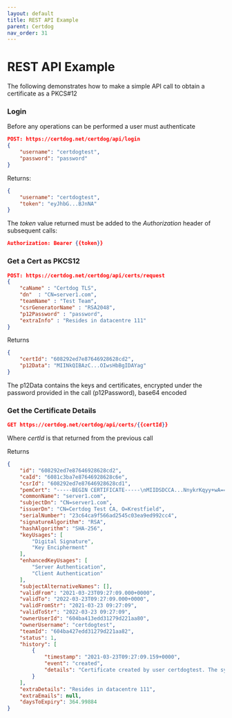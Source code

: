 ```yaml
---
layout: default
title: REST API Example
parent: Certdog
nav_order: 31
---
```




# REST API Example

The following demonstrates how to make a simple API call to obtain a certificate as a PKCS#12

### Login

Before any operations can be performed a user must authenticate

```json
POST: https://certdog.net/certdog/api/login
{
    "username": "certdogtest",
    "password": "password"
}
```

Returns:

```json
{
    "username": "certdogtest",
    "token": "eyJhbG...BJnNA"
}
```

The *token* value returned must be added to the *Authorization* header of subsequent calls:

```json
Authorization: Bearer {{token}}
```





### Get a Cert as PKCS12

```json
POST: https://certdog.net/certdog/api/certs/request
{
    "caName" : "Certdog TLS",
    "dn"  : "CN=server1.com",
    "teamName" : "Test Team",
    "csrGeneratorName" : "RSA2048",
    "p12Password" : "password",
    "extraInfo" : "Resides in datacentre 111"
}
```

Returns

```json
{
    "certId": "608292ed7e87646928628cd2",
    "p12Data": "MIINkQIBAzC...OIwsHbBgIDAYag"
}
```

The p12Data contains the keys and certificates, encrypted under the password provided in the call (p12Password), base64 encoded



### Get the Certificate Details

```json
GET https://certdog.net/certdog/api/certs/{{certId}}
```

Where *certId* is that returned from the previous call

Returns

```json
{
    "id": "608292ed7e87646928628cd2",
    "caId": "6081c3ba7e87646928628c6e",
    "csrId": "608292ed7e87646928628cd1",
    "pemCert": "-----BEGIN CERTIFICATE-----\nMIIDSDCCA...NnykrKqyy+wA==\n-----END CERTIFICATE-----\n",
    "commonName": "server1.com",
    "subjectDn": "CN=server1.com",
    "issuerDn": "CN=Certdog Test CA, O=Krestfield",
    "serialNumber": "23c64ca9f566ad2545c03ea9ed992cc4",
    "signatureAlgorithm": "RSA",
    "hashAlgorithm": "SHA-256",
    "keyUsages": [
        "Digital Signature",
        "Key Encipherment"
    ],
    "enhancedKeyUsages": [
        "Server Authentication",
        "Client Authentication"
    ],
    "subjectAlternativeNames": [],
    "validFrom": "2021-03-23T09:27:09.000+0000",
    "validTo": "2022-03-23T09:27:09.000+0000",
    "validFromStr": "2021-03-23 09:27:09",
    "validToStr": "2022-03-23 09:27:09",
    "ownerUserId": "604ba413edd31279d221aa80",
    "ownerUsername": "certdogtest",
    "teamId": "604ba427edd31279d221aa82",
    "status": 1,
    "history": [
        {
            "timestamp": "2021-03-23T09:27:09.159+0000",
            "event": "created",
            "details": "Certificate created by user certdogtest. The system generated a CSR on the user's behalf"
        }
    ],
    "extraDetails": "Resides in datacentre 111",
    "extraEmails": null,
    "daysToExpiry": 364.99884
}
```

